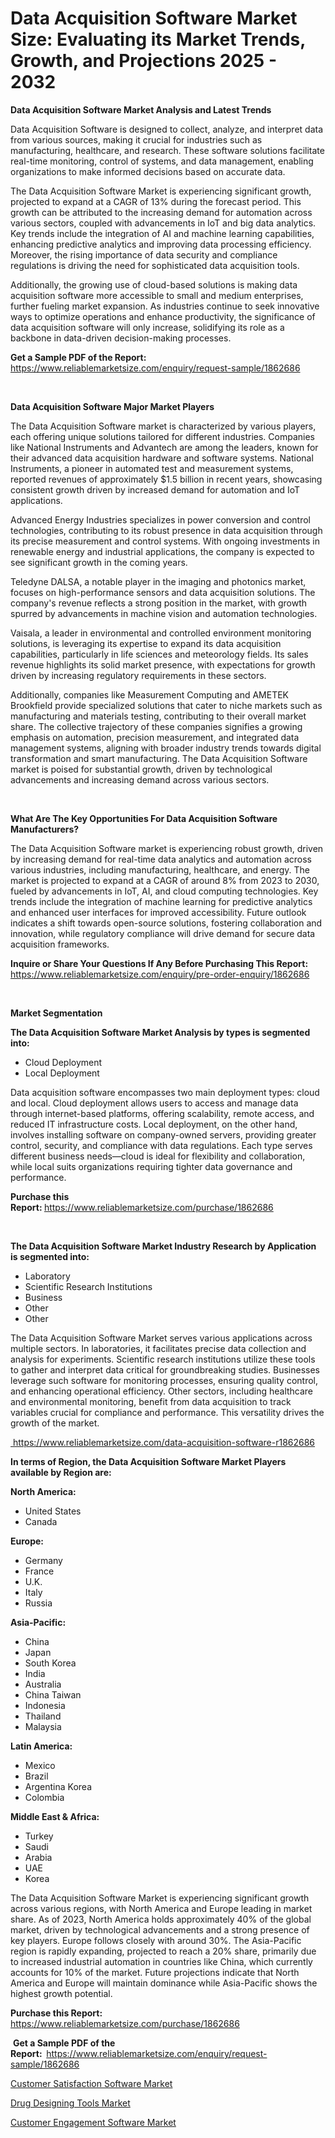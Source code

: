 <p><h1>Data Acquisition Software Market Size: Evaluating its Market Trends, Growth, and Projections 2025 - 2032</h1></p><p><strong>Data Acquisition Software Market Analysis and Latest Trends</strong></p>
<p><p>Data Acquisition Software is designed to collect, analyze, and interpret data from various sources, making it crucial for industries such as manufacturing, healthcare, and research. These software solutions facilitate real-time monitoring, control of systems, and data management, enabling organizations to make informed decisions based on accurate data.</p><p>The Data Acquisition Software Market is experiencing significant growth, projected to expand at a CAGR of 13% during the forecast period. This growth can be attributed to the increasing demand for automation across various sectors, coupled with advancements in IoT and big data analytics. Key trends include the integration of AI and machine learning capabilities, enhancing predictive analytics and improving data processing efficiency. Moreover, the rising importance of data security and compliance regulations is driving the need for sophisticated data acquisition tools.</p><p>Additionally, the growing use of cloud-based solutions is making data acquisition software more accessible to small and medium enterprises, further fueling market expansion. As industries continue to seek innovative ways to optimize operations and enhance productivity, the significance of data acquisition software will only increase, solidifying its role as a backbone in data-driven decision-making processes.</p></p>
<p><strong>Get a Sample PDF of the Report:&nbsp;</strong> <a href="https://www.reliablemarketsize.com/enquiry/request-sample/1862686?utm_campaign=1991&utm_medium=2&utm_source=Github&utm_content=ia&utm_term=09032025&utm_id=data-acquisition-software">https://www.reliablemarketsize.com/enquiry/request-sample/1862686</a></p>
<p>&nbsp;</p>
<p><strong>Data Acquisition Software Major Market Players</strong></p>
<p><p>The Data Acquisition Software market is characterized by various players, each offering unique solutions tailored for different industries. Companies like National Instruments and Advantech are among the leaders, known for their advanced data acquisition hardware and software systems. National Instruments, a pioneer in automated test and measurement systems, reported revenues of approximately $1.5 billion in recent years, showcasing consistent growth driven by increased demand for automation and IoT applications.</p><p>Advanced Energy Industries specializes in power conversion and control technologies, contributing to its robust presence in data acquisition through its precise measurement and control systems. With ongoing investments in renewable energy and industrial applications, the company is expected to see significant growth in the coming years.</p><p>Teledyne DALSA, a notable player in the imaging and photonics market, focuses on high-performance sensors and data acquisition solutions. The company's revenue reflects a strong position in the market, with growth spurred by advancements in machine vision and automation technologies.</p><p>Vaisala, a leader in environmental and controlled environment monitoring solutions, is leveraging its expertise to expand its data acquisition capabilities, particularly in life sciences and meteorology fields. Its sales revenue highlights its solid market presence, with expectations for growth driven by increasing regulatory requirements in these sectors.</p><p>Additionally, companies like Measurement Computing and AMETEK Brookfield provide specialized solutions that cater to niche markets such as manufacturing and materials testing, contributing to their overall market share. The collective trajectory of these companies signifies a growing emphasis on automation, precision measurement, and integrated data management systems, aligning with broader industry trends towards digital transformation and smart manufacturing. The Data Acquisition Software market is poised for substantial growth, driven by technological advancements and increasing demand across various sectors.</p></p>
<p>&nbsp;</p>
<p><strong>What Are The Key Opportunities For Data Acquisition Software Manufacturers?</strong></p>
<p><p>The Data Acquisition Software market is experiencing robust growth, driven by increasing demand for real-time data analytics and automation across various industries, including manufacturing, healthcare, and energy. The market is projected to expand at a CAGR of around 8% from 2023 to 2030, fueled by advancements in IoT, AI, and cloud computing technologies. Key trends include the integration of machine learning for predictive analytics and enhanced user interfaces for improved accessibility. Future outlook indicates a shift towards open-source solutions, fostering collaboration and innovation, while regulatory compliance will drive demand for secure data acquisition frameworks.</p></p>
<p><strong>Inquire or Share Your Questions If Any Before Purchasing This Report:</strong> <a href="https://www.reliablemarketsize.com/enquiry/pre-order-enquiry/1862686?utm_campaign=1991&utm_medium=2&utm_source=Github&utm_content=ia&utm_term=09032025&utm_id=data-acquisition-software">https://www.reliablemarketsize.com/enquiry/pre-order-enquiry/1862686</a></p>
<p>&nbsp;</p>
<p><strong>Market Segmentation</strong></p>
<p><strong>The Data Acquisition Software Market Analysis by types is segmented into:</strong></p>
<p><ul><li>Cloud Deployment</li><li>Local Deployment</li></ul></p>
<p><p>Data acquisition software encompasses two main deployment types: cloud and local. Cloud deployment allows users to access and manage data through internet-based platforms, offering scalability, remote access, and reduced IT infrastructure costs. Local deployment, on the other hand, involves installing software on company-owned servers, providing greater control, security, and compliance with data regulations. Each type serves different business needs—cloud is ideal for flexibility and collaboration, while local suits organizations requiring tighter data governance and performance.</p></p>
<p><strong>Purchase this Report:&nbsp;</strong><a href="https://www.reliablemarketsize.com/purchase/1862686?utm_campaign=1991&utm_medium=2&utm_source=Github&utm_content=ia&utm_term=09032025&utm_id=data-acquisition-software">https://www.reliablemarketsize.com/purchase/1862686</a></p>
<p>&nbsp;</p>
<p><strong>The Data Acquisition Software Market Industry Research by Application is segmented into:</strong></p>
<p><ul><li>Laboratory</li><li>Scientific Research Institutions</li><li>Business</li><li>Other</li><li>Other</li></ul></p>
<p><p>The Data Acquisition Software Market serves various applications across multiple sectors. In laboratories, it facilitates precise data collection and analysis for experiments. Scientific research institutions utilize these tools to gather and interpret data critical for groundbreaking studies. Businesses leverage such software for monitoring processes, ensuring quality control, and enhancing operational efficiency. Other sectors, including healthcare and environmental monitoring, benefit from data acquisition to track variables crucial for compliance and performance. This versatility drives the growth of the market.</p></p>
<p><a href="https://www.reliablemarketsize.com/data-acquisition-software-r1862686?utm_campaign=1991&utm_medium=2&utm_source=Github&utm_content=ia&utm_term=09032025&utm_id=data-acquisition-software">&nbsp;https://www.reliablemarketsize.com/data-acquisition-software-r1862686</a></p>
<p><strong>In terms of Region, the Data Acquisition Software Market Players available by Region are:</strong></p>
<p>
    <p> <strong> North America: </strong>
        <ul>
            <li>United States</li>
            <li>Canada</li>
        </ul>
        </p> 
    <p> <strong> Europe: </strong>
        <ul>
            <li>Germany</li>
            <li>France</li>
            <li>U.K.</li>
            <li>Italy</li>
            <li>Russia</li>
        </ul>
        </p> 
    <p> <strong> Asia-Pacific: </strong>
        <ul>
            <li>China</li>
            <li>Japan</li>
            <li>South Korea</li>
            <li>India</li>
            <li>Australia</li>
            <li>China Taiwan</li>
            <li>Indonesia</li>
            <li>Thailand</li>
            <li>Malaysia</li>
        </ul>
        </p> 
    <p> <strong> Latin America: </strong>
        <ul>
            <li>Mexico</li>
            <li>Brazil</li>
            <li>Argentina Korea</li>
            <li>Colombia</li>
        </ul>
        </p> 
    <p> <strong> Middle East & Africa: </strong>
        <ul>
            <li>Turkey</li>
            <li>Saudi</li>
            <li>Arabia</li>
            <li>UAE</li>
            <li>Korea</li>
        </ul>
    </p>
    </p>
<p><p>The Data Acquisition Software Market is experiencing significant growth across various regions, with North America and Europe leading in market share. As of 2023, North America holds approximately 40% of the global market, driven by technological advancements and a strong presence of key players. Europe follows closely with around 30%. The Asia-Pacific region is rapidly expanding, projected to reach a 20% share, primarily due to increased industrial automation in countries like China, which currently accounts for 10% of the market. Future projections indicate that North America and Europe will maintain dominance while Asia-Pacific shows the highest growth potential.</p></p>
<p><strong>Purchase this Report: </strong><a href="https://www.reliablemarketsize.com/purchase/1862686?utm_campaign=1991&utm_medium=2&utm_source=Github&utm_content=ia&utm_term=09032025&utm_id=data-acquisition-software">https://www.reliablemarketsize.com/purchase/1862686</a></p>
<p>&nbsp;<strong>Get a Sample PDF of the Report:&nbsp;&nbsp;</strong><a href="https://www.reliablemarketsize.com/enquiry/request-sample/1862686?utm_campaign=1991&utm_medium=2&utm_source=Github&utm_content=ia&utm_term=09032025&utm_id=data-acquisition-software">https://www.reliablemarketsize.com/enquiry/request-sample/1862686</a></p>
<p><strong></strong></p>
<p><p><a href="https://github.com/wraggfomath/Market-Research-Report-List-1/blob/main/customer-satisfaction-software-market.md?utm_campaign=1991&utm_medium=2&utm_source=Github&utm_content=ia&utm_term=09032025&utm_id=data-acquisition-software">Customer Satisfaction Software Market</a></p><p><a href="https://github.com/YashRP12/Market-Research-Report-List-7/blob/main/drug-designing-tools-market.md?utm_campaign=1991&utm_medium=2&utm_source=Github&utm_content=ia&utm_term=09032025&utm_id=data-acquisition-software">Drug Designing Tools Market</a></p><p><a href="https://github.com/alawnhvicay/Market-Research-Report-List-1/blob/main/customer-engagement-software-market.md?utm_campaign=1991&utm_medium=2&utm_source=Github&utm_content=ia&utm_term=09032025&utm_id=data-acquisition-software">Customer Engagement Software Market</a></p></p>